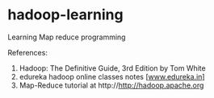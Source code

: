 hadoop-learning
===============

Learning Map reduce programming

References: 
1. Hadoop: The Definitive Guide, 3rd Edition by Tom White 
2. edureka hadoop online classes notes [www.edureka.in]
3. Map-Reduce tutorial at http://http://hadoop.apache.org


